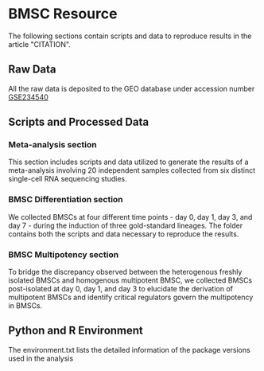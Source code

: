 # BMSC Resource
The following sections contain scripts and data to reproduce results in the article "CITATION".

## Raw Data
All the raw data is deposited to the GEO database under accession number [GSE234540](https://www.ncbi.nlm.nih.gov/geo/query/acc.cgi?acc=GSE234540)

## Scripts and Processed Data
### Meta-analysis section
This section includes scripts and data utilized to generate the results of a meta-analysis involving 20 independent samples collected from six distinct single-cell RNA sequencing studies.

### BMSC Differentiation section
We collected BMSCs at four different time points - day 0, day 1, day 3, and day 7 - during the induction of three gold-standard lineages. The folder contains both the scripts and data necessary to reproduce the results.

### BMSC Multipotency section
To bridge the discrepancy observed between the heterogenous freshly isolated BMSCs and homogenous multipotent BMSC, we collected BMSCs post-isolated at day 0, day 1, and day 3 to elucidate the derivation of multipotent BMSCs and identify critical regulators govern the multipotency in BMSCs.

## Python and R Environment
The environment.txt lists the detailed information of the package versions used in the analysis

